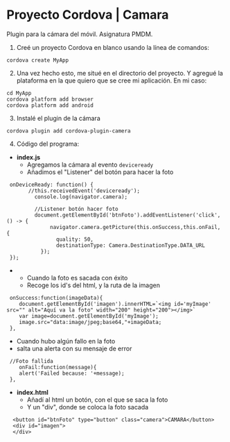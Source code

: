 # Proyecto Cordova | Camara
Plugin para la cámara del móvil. Asignatura PMDM.


1. Creé un proyecto Cordova en blanco usando la línea de comandos:
```
cordova create MyApp
```
2. Una vez hecho esto, me situé en el directorio del proyecto. Y agregué la plataforma en la que quiero que se cree mi aplicación. En mi caso:
```
cd MyApp
cordova platform add browser
cordova platform add android
```
3. Instalé el plugin de la cámara
```
cordova plugin add cordova-plugin-camera
```

4. Código del programa:
- **index.js**
  - Agregamos la cámara al evento `deviceready`
  - Añadimos el "Listener" del botón para hacer la foto
```
 onDeviceReady: function() {
       //this.receivedEvent('deviceready');
	     console.log(navigator.camera);

	     //Listener botón hacer foto
	     document.getElementById('btnFoto').addEventListener('click',() -> {
		      navigator.camera.getPicture(this.onSuccess,this.onFail, {
			    quality: 50,
			    destinationType: Camera.DestinationType.DATA_URL
		   });
 });
```
-
   - Cuando la foto es sacada con éxito
   - Recoge los id's del html, y la ruta de la imagen
```
 onSuccess:function(imageData){
    document.getElementById('imagen').innerHTML=`<img id='myImage' src="" alt="Aquí va la foto" width="200" height="200"></img>`
    var image=document.getElementById('myImage');
    image.src="data:image/jpeg;base64,"+imageData;
 },
```
  - Cuando hubo algún fallo en la foto
  - salta una alerta con su mensaje de error
```
 //Foto fallida
    onFail:function(message){
    alert('Failed because: '+message);
 },
```
- **index.html**
  - Añadí al html un botón, con el que se saca la foto
  - Y un "div", donde se coloca la foto sacada
```
  <button id="btnFoto" type="button" class="camera">CAMARA</button>
  <div id="imagen">
  </div>
```
